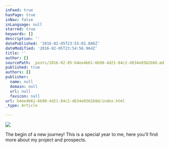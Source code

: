```yaml
---
inFeed: true
hasPage: true
inNav: false
inLanguage: null
starred: true
keywords: []
description: ''
datePublished: '2016-02-05T23:55:01.886Z'
dateModified: '2016-02-05T23:54:56.964Z'
title: ''
author: []
sourcePath: _posts/2016-02-05-b4ee4b61-6b98-4d21-84c2-d634e0362b8d.md
published: true
authors: []
publisher:
  name: null
  domain: null
  url: null
  favicon: null
url: b4ee4b61-6b98-4d21-84c2-d634e0362b8d/index.html
_type: Article

---
```

![](https://the-grid-user-content.s3-us-west-2.amazonaws.com/eb9031ba-059b-41e5-9427-41286c1b4ae8.png)

The begin of a new journey! This is a special year to me, here you'll find more about my project and prospects.
